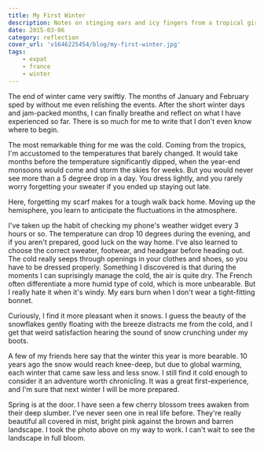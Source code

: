 ```yaml
---
title: My First Winter
description: Notes on stinging ears and icy fingers from a tropical girl.
date: 2015-03-06
category: reflection
cover_url: 'v1646225454/blog/my-first-winter.jpg'
tags:
    - expat
    - france
    - winter
---
```


The end of winter came very swiftly. The months of January and February sped by without me even relishing the events. After the short winter days and jam-packed months, I can finally breathe and reflect on what I have experienced so far. There is so much for me to write that I don't even know where to begin.

The most remarkable thing for me was the cold. Coming from the tropics, I'm accustomed to the temperatures that barely changed. It would take months before the temperature significantly dipped, when the year-end monsoons would come and storm the skies for weeks. But you would never see more than a 5 degree drop in a day. You dress lightly, and you rarely worry forgetting your sweater if you ended up staying out late. 

Here, forgetting my scarf makes for a tough walk back home. Moving up the hemisphere, you learn to anticipate the fluctuations in the atmosphere.

I've taken up the habit of checking my phone's weather widget every 3 hours or so. The temperature can drop 10 degrees during the evening, and if you aren't prepared, good luck on the way home. I've also learned to choose the correct sweater, footwear, and headgear before heading out. The cold really seeps through openings in your clothes and shoes, so you have to be dressed properly. Something I discovered is that during the moments I can suprisingly manage the cold, the air is quite dry. The French often differentiate a more humid type of cold, which is more unbearable. But I really hate it when it's windy. My ears burn when I don't wear a tight-fitting bonnet.

Curiously, I find it more pleasant when it snows. I guess the beauty of the snowflakes gently floating with the breeze distracts me from the cold, and I get that weird satisfaction hearing the sound of snow crunching under my boots.

A few of my friends here say that the winter this year is more bearable. 10 years ago the snow would reach knee-deep, but due to global warming, each winter that came saw less and less snow. I still find it cold enough to consider it an adventure worth chronicling. It was a great first-experience, and I'm sure that next winter I will be more prepared.

Spring is at the door. I have seen a few cherry blossom trees awaken from their deep slumber. I've never seen one in real life before. They're really beautiful all covered in mist, bright pink against the brown and barren landscape. I took the photo above on my way to work. I can't wait to see the landscape in full bloom.
